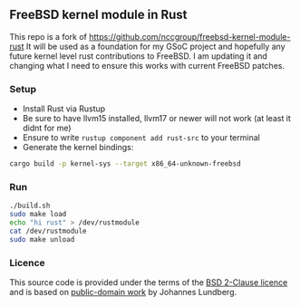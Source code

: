 ## FreeBSD kernel module in Rust

This repo is a fork of  https://github.com/nccgroup/freebsd-kernel-module-rust
It will be used as a foundation for my GSoC project and hopefully any future kernel level rust contributions to FreeBSD. I am updating it and changing what I need to ensure this works with current FreeBSD patches.

### Setup
* Install Rust via Rustup
* Be sure to have llvm15 installed, llvm17 or newer will not work (at least it didnt for me)
* Ensure to write `rustup component add rust-src` to your terminal
* Generate the kernel bindings:
```bash
cargo build -p kernel-sys --target x86_64-unknown-freebsd
```

### Run

```bash
./build.sh
sudo make load
echo "hi rust" > /dev/rustmodule
cat /dev/rustmodule
sudo make unload
```

### Licence
This source code is provided under the terms of the [BSD 2-Clause licence](LICENSE.txt)
and is based on [public-domain work](https://github.com/johalun/echo) by Johannes Lundberg.
